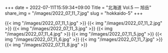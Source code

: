 +++
date  = 2022-07-11T15:59:34+09:00
Title = "北海道 Vol.5 ― 旭岳"
share_img = "/images/2022_07_11_7.jpg"
slug = "hokkaido-5"
+++

{{< img "/images/2022_07_11_1.jpg" >}}
{{< img "/images/2022_07_11_2.jpg" >}}
{{< img "/images/2022_07_11_3.jpg" >}}
{{< img "/images/2022_07_11_4.jpg" >}}
{{< img "/images/2022_07_11_5.jpg" >}}
{{< img "/images/2022_07_11_6.jpg" >}}
{{< img "/images/2022_07_11_7.jpg" >}}
{{< img "/images/2022_07_11_8.jpg" >}}
